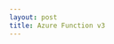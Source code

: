 ```yaml
---
layout: post
title: Azure Function v3
---
```

<!-- Post Content -->
           
<div class="container">
</div>